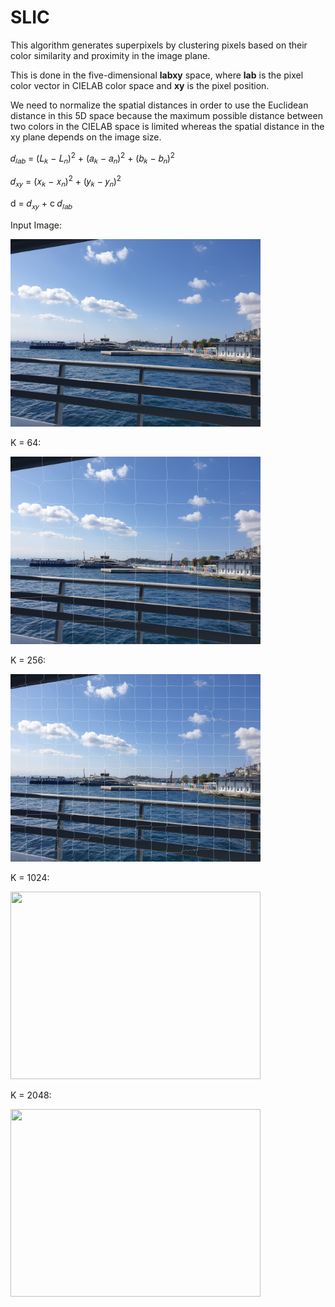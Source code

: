 # **SLIC**

This algorithm generates superpixels by clustering pixels based on their color similarity and proximity in the image plane.  

This is done in the five-dimensional **labxy** space, where **lab** is the pixel color vector in CIELAB color space and **xy** is the pixel position. 

We need to normalize the spatial distances in order to use the Euclidean distance in this 5D space because the maximum possible distance between two colors in the CIELAB space is limited whereas the spatial distance in the xy plane depends on the image size.

𝑑<sub>𝑙𝑎𝑏</sub> = (𝐿<sub>𝑘</sub> − 𝐿<sub>𝑛</sub>)<sup>2</sup> + (𝑎<sub>𝑘</sub> − 𝑎<sub>𝑛</sub>)<sup>2</sup> + (𝑏<sub>𝑘</sub> − 𝑏<sub>𝑛</sub>)<sup>2</sup>

𝑑<sub>𝑥𝑦</sub> = (𝑥<sub>𝑘</sub> − 𝑥<sub>𝑛</sub>)<sup>2</sup> + (𝑦<sub>𝑘</sub> − 𝑦<sub>𝑛</sub>)<sup>2</sup>

d = 𝑑<sub>𝑥𝑦</sub> + c 𝑑<sub>𝑙𝑎𝑏</sub> 

Input Image:

<img src="slic.jpg" width="400" height="300">

K = 64:

<img src="Result1.jpg" width="400" height="300">


K = 256:

<img src="Result2.jpg" width="400" height="300">


K = 1024:

<img src="Result3.jpg" width="400" height="300">


K = 2048:

<img src="Result4.jpg" width="400" height="300">
